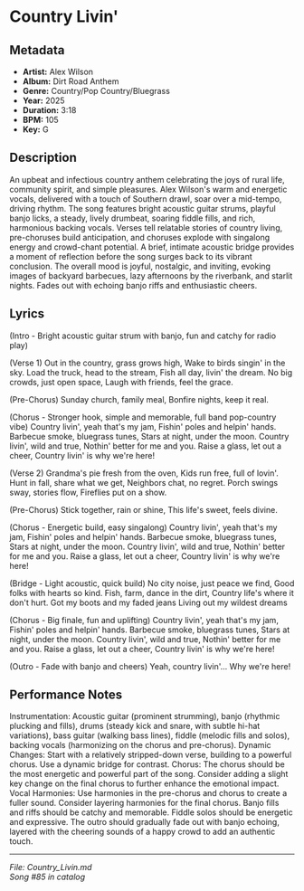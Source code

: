 # Country Livin'

## Metadata
- **Artist:** Alex Wilson
- **Album:** Dirt Road Anthem
- **Genre:** Country/Pop Country/Bluegrass
- **Year:** 2025
- **Duration:** 3:18
- **BPM:** 105
- **Key:** G

## Description
An upbeat and infectious country anthem celebrating the joys of rural life, community spirit, and simple pleasures. Alex Wilson's warm and energetic vocals, delivered with a touch of Southern drawl, soar over a mid-tempo, driving rhythm. The song features bright acoustic guitar strums, playful banjo licks, a steady, lively drumbeat, soaring fiddle fills, and rich, harmonious backing vocals. Verses tell relatable stories of country living, pre-choruses build anticipation, and choruses explode with singalong energy and crowd-chant potential. A brief, intimate acoustic bridge provides a moment of reflection before the song surges back to its vibrant conclusion. The overall mood is joyful, nostalgic, and inviting, evoking images of backyard barbecues, lazy afternoons by the riverbank, and starlit nights. Fades out with echoing banjo riffs and enthusiastic cheers.

## Lyrics

(Intro - Bright acoustic guitar strum with banjo, fun and catchy for radio play)

(Verse 1)
Out in the country, grass grows high,
Wake to birds singin' in the sky.
Load the truck, head to the stream,
Fish all day, livin' the dream.
No big crowds, just open space,
Laugh with friends, feel the grace.

(Pre-Chorus)
Sunday church, family meal,
Bonfire nights, keep it real.

(Chorus - Stronger hook, simple and memorable, full band pop-country vibe)
Country livin', yeah that's my jam,
Fishin' poles and helpin' hands.
Barbecue smoke, bluegrass tunes,
Stars at night, under the moon.
Country livin', wild and true,
Nothin' better for me and you.
Raise a glass, let out a cheer,
Country livin' is why we're here!

(Verse 2)
Grandma's pie fresh from the oven,
Kids run free, full of lovin'.
Hunt in fall, share what we get,
Neighbors chat, no regret.
Porch swings sway, stories flow,
Fireflies put on a show.

(Pre-Chorus)
Stick together, rain or shine,
This life's sweet, feels divine.

(Chorus - Energetic build, easy singalong)
Country livin', yeah that's my jam,
Fishin' poles and helpin' hands.
Barbecue smoke, bluegrass tunes,
Stars at night, under the moon.
Country livin', wild and true,
Nothin' better for me and you.
Raise a glass, let out a cheer,
Country livin' is why we're here!

(Bridge - Light acoustic, quick build)
No city noise, just peace we find,
Good folks with hearts so kind.
Fish, farm, dance in the dirt,
Country life's where it don't hurt.
Got my boots and my faded jeans
Living out my wildest dreams

(Chorus - Big finale, fun and uplifting)
Country livin', yeah that's my jam,
Fishin' poles and helpin' hands.
Barbecue smoke, bluegrass tunes,
Stars at night, under the moon.
Country livin', wild and true,
Nothin' better for me and you.
Raise a glass, let out a cheer,
Country livin' is why we're here!

(Outro - Fade with banjo and cheers)
Yeah, country livin'...
Why we're here!

## Performance Notes

Instrumentation: Acoustic guitar (prominent strumming), banjo (rhythmic plucking and fills), drums (steady kick and snare, with subtle hi-hat variations), bass guitar (walking bass lines), fiddle (melodic fills and solos), backing vocals (harmonizing on the chorus and pre-chorus). Dynamic Changes: Start with a relatively stripped-down verse, building to a powerful chorus. Use a dynamic bridge for contrast. Chorus: The chorus should be the most energetic and powerful part of the song. Consider adding a slight key change on the final chorus to further enhance the emotional impact. Vocal Harmonies: Use harmonies in the pre-chorus and chorus to create a fuller sound. Consider layering harmonies for the final chorus. Banjo fills and riffs should be catchy and memorable. Fiddle solos should be energetic and expressive. The outro should gradually fade out with banjo echoing, layered with the cheering sounds of a happy crowd to add an authentic touch.

---
*File: Country_Livin.md*  
*Song #85 in catalog*

